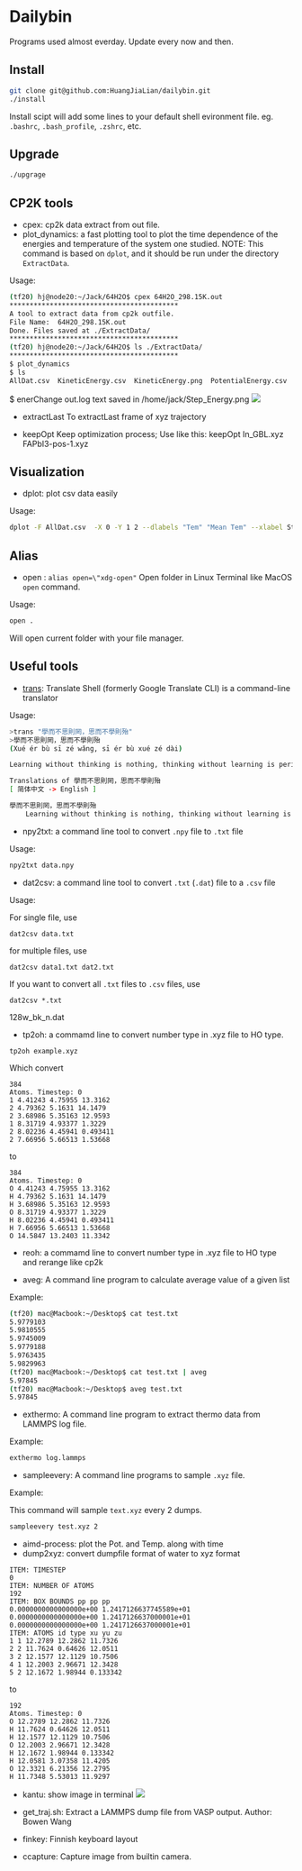 # Dailybin
Programs used almost everday. Update every now and then.

## Install
```bash
git clone git@github.com:HuangJiaLian/dailybin.git
./install
```
Install scipt will add some lines to your default shell evironment file. 
eg. `.bashrc`, `.bash_profile`, `.zshrc`, etc. 

## Upgrade
```bash
./upgrage
```

## CP2K tools 
- cpex: cp2k data extract from out file.
- plot_dynamics: a fast plotting tool to plot the time dependence of the energies and temperature of the system one studied. NOTE: This command is based on `dplot`, and it should be run under the directory `ExtractData`.

Usage:
```bash
(tf20) hj@node20:~/Jack/64H2O$ cpex 64H2O_298.15K.out
******************************************
A tool to extract data from cp2k outfile.
File Name:  64H2O_298.15K.out
Done. Files saved at ./ExtractData/
******************************************
(tf20) hj@node20:~/Jack/64H2O$ ls ./ExtractData/
******************************************
$ plot_dynamics
$ ls
AllDat.csv  KineticEnergy.csv  KineticEnergy.png  PotentialEnergy.csv  PotentialEnergy.png  StepNumber.csv  TempChange.csv  Temperature.png
```

$ enerChange out.log
text saved in /home/jack/Step_Energy.png
![](https://cdn.jsdelivr.net/gh/HuangJiaLian/DataBase0@master/uPic/2023-05-12-22-01-0mMYOs.png)

- extractLast
To extractLast frame of xyz trajectory

- keepOpt
Keep optimization process; Use like this:  keepOpt In_GBL.xyz FAPbI3-pos-1.xyz

## Visualization
- dplot: plot csv data easily

Usage:

```bash
dplot -F AllDat.csv  -X 0 -Y 1 2 --dlabels "Tem" "Mean Tem" --xlabel Steps --ylabel "Temperature (K)" -T "Temperature Changes Over Step"
```

## Alias 
- open  : `alias open=\"xdg-open"`  Open folder in Linux Terminal like MacOS `open` command.

Usage:
```bash
open .
```
Will open current folder with your file manager.

## Useful tools
- [trans](https://github.com/soimort/translate-shell): Translate Shell (formerly Google Translate CLI) is a command-line translator

Usage:
```bash
>trans "學而不思則罔，思而不學則殆"
>學而不思則罔，思而不學則殆
(Xué ér bù sī zé wǎng, sī ér bù xué zé dài)

Learning without thinking is nothing, thinking without learning is perishable

Translations of 學而不思則罔，思而不學則殆
[ 简体中文 -> English ]

學而不思則罔，思而不學則殆
    Learning without thinking is nothing, thinking without learning is perishable, Learning without thought is labor lost, thought without learning is perilous
```

- npy2txt: a command line tool to convert `.npy` file to `.txt`	file

Usage:
```bash
npy2txt data.npy
```


- dat2csv: a command line tool to convert `.txt` (`.dat`)  file to a `.csv` file

Usage:

For single file, use

```shell
dat2csv data.txt
```

for multiple files, use

```shell
dat2csv data1.txt dat2.txt
```

If you want to convert all `.txt`  files to `.csv` files, use 

```shell
dat2csv *.txt
```

128w_bk_n.dat

- tp2oh: a commamd line to convert number type in .xyz file to HO type.

```shell
tp2oh example.xyz
```

Which convert
```
384
Atoms. Timestep: 0
1 4.41243 4.75955 13.3162
2 4.79362 5.1631 14.1479
2 3.68986 5.35163 12.9593
1 8.31719 4.93377 1.3229
2 8.02236 4.45941 0.493411
2 7.66956 5.66513 1.53668
```
to

```
384
Atoms. Timestep: 0
O 4.41243 4.75955 13.3162
H 4.79362 5.1631 14.1479
H 3.68986 5.35163 12.9593
O 8.31719 4.93377 1.3229
H 8.02236 4.45941 0.493411
H 7.66956 5.66513 1.53668
O 14.5847 13.2403 11.3342
```

- reoh: a commamd line to convert number type in .xyz file to HO type and rerange 
like cp2k 


- aveg: A command line program to calculate average value of a given list

Example:
```bash
(tf20) mac@Macbook:~/Desktop$ cat test.txt
5.9779103
5.9810555
5.9745009
5.9779188
5.9763435
5.9829963
(tf20) mac@Macbook:~/Desktop$ cat test.txt | aveg
5.97845
(tf20) mac@Macbook:~/Desktop$ aveg test.txt
5.97845
```

- exthermo: A command line program to extract thermo data from LAMMPS log file.

Example:

```bash
exthermo log.lammps
```

- sampleevery: A command line programs to sample `.xyz` file.

Example:

This command will sample `text.xyz` every 2 dumps.
```bash
sampleevery test.xyz 2
```
- aimd-process: plot the Pot. and Temp. along with time
- dump2xyz: convert dumpfile format of water to xyz format 
```
ITEM: TIMESTEP
0
ITEM: NUMBER OF ATOMS
192
ITEM: BOX BOUNDS pp pp pp
0.0000000000000000e+00 1.2417126637745589e+01
0.0000000000000000e+00 1.2417126637000001e+01
0.0000000000000000e+00 1.2417126637000001e+01
ITEM: ATOMS id type xu yu zu
1 1 12.2789 12.2862 11.7326
2 2 11.7624 0.64626 12.0511
3 2 12.1577 12.1129 10.7506
4 1 12.2003 2.96671 12.3428
5 2 12.1672 1.98944 0.133342
```
to 

```
192
Atoms. Timestep: 0
O 12.2789 12.2862 11.7326
H 11.7624 0.64626 12.0511
H 12.1577 12.1129 10.7506
O 12.2003 2.96671 12.3428
H 12.1672 1.98944 0.133342
H 12.0581 3.07358 11.4205
O 12.3321 6.21356 12.2795
H 11.7348 5.53013 11.9297
```


- kantu: show image in terminal
![](https://cdn.jsdelivr.net/gh/HuangJiaLian/DataBase0@master/uPic/2022_04_19_01_3yXQlf.png)

- get_traj.sh: Extract a LAMMPS dump file from VASP output. Author: Bowen Wang

- finkey: Finnish keyboard layout

- ccapture: Capture image from builtin camera. 


